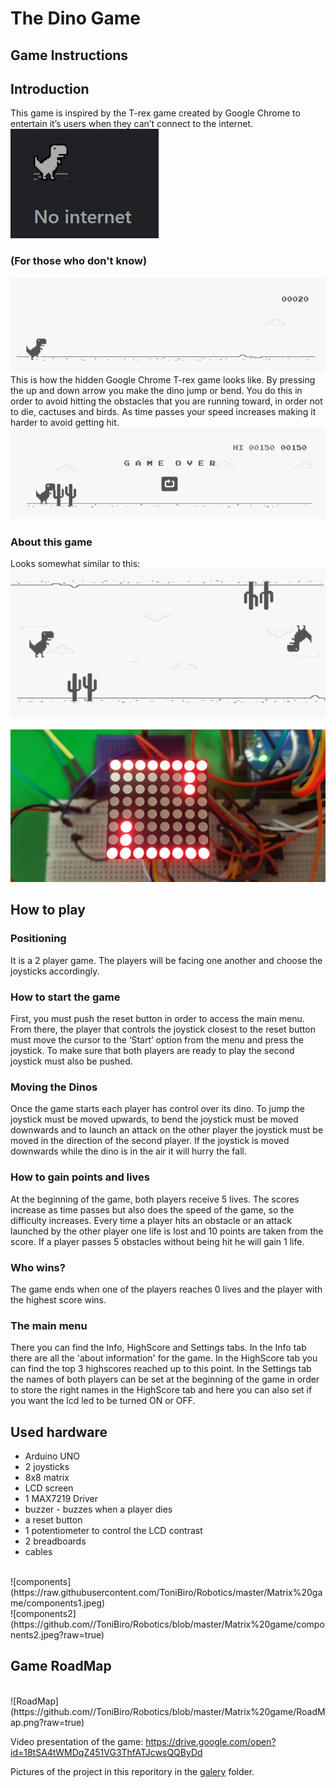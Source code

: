 # The Dino Game
## Game Instructions
## Introduction
This game is inspired by the T-rex game created by Google Chrome to entertain it’s users when they can’t connect to the internet.
<br>
![no_internet](https://github.com/ToniBiro/Robotics/blob/master/Matrix%20game/no%20internet.png?raw=true)<br>

### (For those who don't know)
![t-rex game](https://github.com/ToniBiro/Robotics/blob/master/Matrix%20game/trex.png?raw=true)<br>
This is how the hidden Google Chrome T-rex game looks like. By pressing the up and down arrow you make the dino jump or bend. You do this in order to avoid hitting the obstacles that you are running toward, in order not to die, cactuses and birds. As time passes your speed increases making it harder to avoid getting hit.
![t-rex game](https://github.com/ToniBiro/Robotics/blob/master/Matrix%20game/deadtrex.png?raw=true)<br>

### About this game

Looks somewhat similar to this:
<br>
![t-rex game](https://github.com/ToniBiro/Robotics/blob/master/Matrix%20game/mytrex.png?raw=true)<br>
<br>
![my t-rex game](https://github.com/ToniBiro/Robotics/blob/master/Matrix%20game/matrix-doc.png?raw=true)
<br>

## How to play
### Positioning
It is a 2 player game. The players will be facing one another and choose the joysticks accordingly.
### How to start the game
First, you must push the reset button in order to access the main menu. From there, the player that controls the joystick closest to the reset button must move the cursor to the ‘Start’ option from the menu and press the joystick. To make sure that both players are ready to play the second joystick must also be pushed.
### Moving the Dinos
Once the game starts each player has control over its dino. To jump the joystick must be moved upwards, to bend the joystick must be moved downwards and to launch an attack on the other player the joystick must be moved in the direction of the second player.
If the joystick is moved downwards while the dino is in the air it will hurry the fall.
### How to gain points and lives
At the beginning of the game, both players receive 5 lives. The scores increase as time passes but also does the speed of the game, so the difficulty increases. Every time a player hits an obstacle or an attack launched by the other player one life is lost and 10 points are taken from the score.
If a player passes 5 obstacles without being hit he will gain 1 life.
### Who wins?
The game ends when one of the players reaches 0 lives and the player with the highest score wins.
### The main menu
There you can find the Info, HighScore and Settings tabs. In the Info tab there are all the 'about information' for the game. In the HighScore tab you can find the top 3 highscores reached up to this point.
In the Settings tab the names of both players can be set at the beginning of the game in order to store the right names in the HighScore tab and here you can also set if you want the lcd led to be turned ON or OFF. 

## Used hardware
- Arduino UNO 
- 2 joysticks
- 8x8 matrix
- LCD screen
- 1 MAX7219 Driver
- buzzer - buzzes when a player dies
- a reset button
- 1 potentiometer to control the LCD contrast
- 2 breadboards
- cables

<br>
![components](https://raw.githubusercontent.com/ToniBiro/Robotics/master/Matrix%20game/components1.jpeg)
<br>
![components2](https://github.com//ToniBiro/Robotics/blob/master/Matrix%20game/components2.jpeg?raw=true)
<br>

## Game RoadMap
<br>
![RoadMap](https://github.com//ToniBiro/Robotics/blob/master/Matrix%20game/RoadMap.png?raw=true)
<br>

Video presentation of the game: https://drive.google.com/open?id=18tSA4tWMDqZ451VG3ThfATJcwsQQByDd


Pictures of the project in this reporitory in the [galery](https://github.com/ToniBiro/Robotics/tree/master/Matrix%20game/galery) folder.
